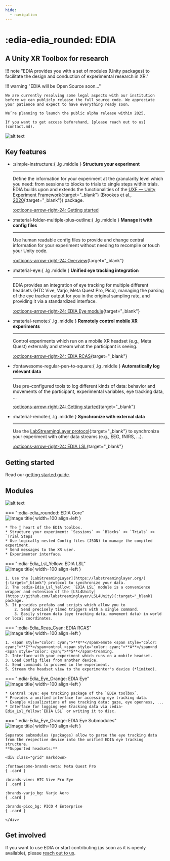 ```yaml
---
hide: 
  - navigation
---
```


# :edia-edia_rounded: EDIA

## A Unity XR Toolbox for research

!!! note "EDIA provides you with a set of modules (Unity packages) to facilitate the design and conduction of experimental research in XR."
    


!!! warning "EDIA will be Open Source soon..."

    We are currently resolving some legal aspects with our institution before we can publicly release the full source code. We appreciate your patience and expect to have everything ready soon.

    We’re planning to launch the public alpha release within 2025.

    If you want to get access beforehand, [please reach out to us](contact.md).



![alt text](assets/frontpage_image.png)


## Key features

<div class="grid cards" markdown>

-   :simple-instructure:{ .lg .middle } __Structure your experiment__

    ---

    Define the information for your experiment at the granularity level which you need: from sessions to blocks to trials to single steps within trials. EDIA builds upon and extends the functionalities of the [UXF — Unity Experiment Framework](https://github.com/immersivecognition/unity-experiment-framework/){:target="_blank"} (Brookes et al., [2020](https://github.com/immersivecognition/unity-experiment-framework/){:target="_blank"}) package.

    [:octicons-arrow-right-24: Getting started](gettingstarted.md)

-   :material-folder-multiple-plus-outline:{ .lg .middle } __Manage it with config files__

    ---

    Use human readable config files to provide and change central information for your experiment without needing to recompile or touch your Unity code. 

    [:octicons-arrow-right-24: Overview](https://mind-body-emotion.notion.site/Config-Files-1cb03dd4773f8121b74ccd4b6a95ab7c){target="_blank"}

-   :material-eye:{ .lg .middle } __Unified eye tracking integration__

    ---

    EDIA provides an integration of eye tracking for multiple different headsets (HTC Vive, Varjo, Meta Quest Pro, Pico), managing the parsing of the eye tracker output for you in the original sampling rate, and providing it via a standardized interface.

    [:octicons-arrow-right-24: EDIA Eye module](https://mind-body-emotion.notion.site/EDIA-Eye-1e703dd4773f80ea8cfcd75bd87c004b){target="_blank"}

-   :material-remote:{ .lg .middle } __Remotely control mobile XR experiments__

    ---

    Control experiments which run on a mobile XR headset (e.g., Meta Quest) externally and stream what the participant is seeing.


    [:octicons-arrow-right-24: EDIA RCAS](https://mind-body-emotion.notion.site/EDIA-Remote-9dfde97f593e4221bee4630ab3284d4e){target="_blank"}

-   :fontawesome-regular-pen-to-square:{ .lg .middle } __Automatically log relevant data__

    ---

    Use pre-configured tools to log different kinds of data: behavior and movements of the participant, experimental variables, eye tracking data, ...


    [:octicons-arrow-right-24: Getting started](https://mind-body-emotion.notion.site/Logging-the-results-1cb03dd4773f81b196b0f164eb1a67be){target="_blank"}

-   :material-remote:{ .lg .middle } __Synchronize with external data__

    ---

    Use the [LabStreamingLayer protocol](https://labstreaminglayer.org/){:target="_blank"} to synchronize your experiment with other data streams (e.g., EEG, fNIRS, ...).


    [:octicons-arrow-right-24: EDIA LSL](https://mind-body-emotion.notion.site/EDIA-LSL-d0a26b0a043d408dbe353221242296b6){target="_blank"}

</div>



## Getting started
Read our [getting started guide](gettingstarted.md).


## Modules

![alt text](assets/Edia_Diagram.svg)

=== ":edia-edia_rounded: EDIA Core"  
    ![Image title](assets/edia_rounded.svg){ width=100 align=left }  

    * The 🖤 heart of the EDIA toolbox.
    * Structure your experiment: `Sessions` <> `Blocks` <> `Trials` <> `Trial Steps`
    * Use logically nested Config files (JSON) to manage the compiled experiment.
    * Send messages to the XR user.
    * Experimenter interface.
    

=== ":edia-Edia_Lsl_Yellow: EDIA LSL"  
    ![Image title](assets/Edia_Lsl_Yellow.svg){ width=100 align=left }  

    1. Use the [LabStreamingLayer](https://labstreaminglayer.org/){:target="_blank"} protocol to synchronize your data.
    2. The :edia-Edia_Lsl_Yellow: `EDIA LSL` module is a convenience wrapper and extension of the [LSL4Unity](https://github.com/labstreaminglayer/LSL4Unity){:target="_blank} package.
    3. It provides prefabs and scripts which allow you to
        2. Send precisely timed triggers with a single command. 
        3. Easily stream data (eye tracking data, movement data) in world or local coordinates.

=== ":edia-Edia_Rcas_Cyan: EDIA RCAS"  
    ![Image title](assets/Edia_Rcas_Cyan.svg){ width=100 align=left }  

    1. <span style="color: cyan;">**R**</span>emote <span style="color: cyan;">**C**</span>ontrol <span style="color: cyan;">**A**</span>nd <span style="color: cyan;">**S**</span>treaming.
    2. Interface with your experiment which runs on a mobile headset.
    3. Load Config files from another device.
    4. Send commands to proceed in the experiment.
    5. Stream the headset view to the experimenter's device (*limited).

=== ":edia-Edia_Eye_Orange: EDIA Eye"  
     ![Image title](assets/Edia_Eye_Orange.svg){ width=100 align=left }  

    * Central :eye: eye tracking package of the `EDIA toolbox`.  
    * Provides a unified interface for accessing eye tracking data.  
    * Example visualizations of eye tracking data: gaze, eye openness, ...  
    * Interface for logging eye tracking data via :edia-Edia_Lsl_Yellow:`EDIA LSL` or writing it to disc.


=== ":edia-Edia_Eye_Orange: EDIA Eye Submodules"  
    ![Image title](assets/Edia_Eye_Orange.svg){ width=100 align=left }

    Separate submodules (packages) allow to parse the eye tracking data from the respective device into the unified EDIA eye tracking structure.  
    **Supported headsets:**
    
    <div class="grid" markdown>

    :fontawesome-brands-meta: Meta Quest Pro
    { .card }

    :brands-vive: HTC Vive Pro Eye
    { .card }

    :brands-varjo_bg: Varjo Aero
    { .card }

    :brands-pico_bg: PICO 4 Enterprise
    { .card }

    </div>
        

## Get involved
If you want to use EDIA or start contributing (as soon as it is openly available), please 
[reach out to us](contact.md).


